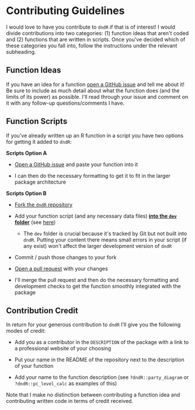 # Contributing Guidelines

I would love to have you contribute to `dndR` if that is of interest! I would divide contributions into two categories: (1) function ideas that aren't coded and (2) functions that are written in scripts. Once you've decided which of these categories you fall into, follow the instructions under the relevant subheading.

## Function Ideas

If you have an idea for a function [open a GitHub issue](https://github.com/njlyon0/dndR/issues) and tell me about it! Be sure to include as much detail about what the function does (and the limits of its power) as possible. I'll read through your issue and comment on it with any follow-up questions/comments I have.

## Function Scripts

If you've already written up an R function in a script you have two options for getting it added to `dndR`:

**Scripts Option A**

 - [Open a GitHub issue](https://github.com/njlyon0/dndR/issues) and paste your function into it

 - I can then do the necessary formatting to get it to fit in the larger package architecture

**Scripts Option B**

 - [Fork the `dndR` repository](https://docs.github.com/en/get-started/quickstart/fork-a-repo)

 - Add your function script (and any necessary data files) **<u>into the `dev` folder</u>** (see [here](https://github.com/njlyon0/dndR/tree/main/dev))
    - The `dev` folder is crucial because it's tracked by Git but not built into `dndR`. Putting your content there means small errors in your script (if any exist) won't affect the larger development version of `dndR`

 - Commit / push those changes to your fork

 - [Open a pull request](https://docs.github.com/en/pull-requests/collaborating-with-pull-requests/proposing-changes-to-your-work-with-pull-requests/about-pull-requests) with your changes

 - I'll merge the pull request and then do the necessary formatting and development checks to get the function smoothly integrated with the package

## Contribution Credit

In return for your generous contribution to `dndR` I'll give you the following modes of credit:

 - Add you as a contributor in the `DESCRIPTION` of the package with a link to a professional website of your choosing
 
 - Put your name in the README of the repository next to the description of your function
 
 - Add your name to the function description (see `?dndR::party_diagram` or `?dndR::pc_level_calc` as examples of this)

Note that I make no distinction between contributing a function idea and contributing written code in terms of credit received.
